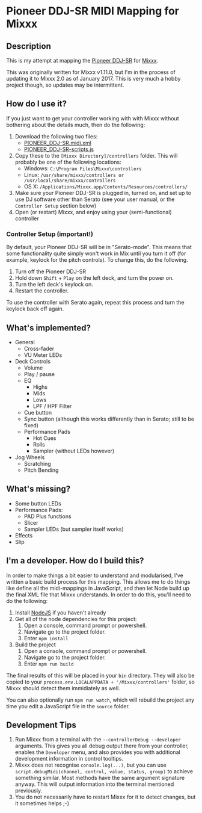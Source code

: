 # Pioneer DDJ-SR MIDI Mapping for Mixxx

## Description 

This is my attempt at mapping the [Pioneer DDJ-SR](http://pioneerdj.com/english/products/controller/ddj-sr.html) for [Mixxx](http://www.mixxx.org/). 

This was originally written for Mixxx v1.11.0, but I'm in the process of updating it to Mixxx 2.0 as of January 2017. This is very much a hobby project though, so updates may be intermittent.

## How do I use it?

If you just want to get your controller working with with Mixxx without bothering about the details much, then do the following:

1. Download the following two files:
    - [PIONEER_DDJ-SR.midi.xml](https://github.com/hrudham/Mixxx-Pioneer-DDJ-SR/blob/master/bin/PIONEER_DDJ-SR.midi.xml)
    - [PIONEER_DDJ-SR-scripts.js](https://github.com/hrudham/Mixxx-Pioneer-DDJ-SR/blob/master/bin/PIONEER_DDJ-SR-scripts.js)
2. Copy these to the `[Mixxx Directory]/controllers` folder. This will probably be one of the following locations:
    - Windows: `C:\Program Files\Mixxx\controllers`
    - Linux: `/usr/share/mixxx/controllers or /usr/local/share/mixxx/controllers`
    - OS X: `/Applications/Mixxx.app/Contents/Resources/controllers/`
3. Make sure your Pioneer DDJ-SR is plugged in, turned on, and set up to use DJ software other than Serato (see your user manual, or the `Controller Setup` section below)
4. Open (or restart) Mixxx, and enjoy using your (semi-functional) controller

### Controller Setup (important!)

By default, your Pioneer DDJ-SR will be in "Serato-mode". This means that some functionality quite simply won't work in Mix until you turn it off (for example, keylock for the pitch controls). To change this, do the following.

1. Turn off the Pioneer DDJ-SR
2. Hold down `Shift` + `Play` on the left deck, and turn the power on.
3. Turn the left deck's keylock on.
4. Restart the controller.
	
To use the controller with Serato again, repeat this process and turn the keylock back off again. 

## What's implemented?

- General
    - Cross-fader
	- VU Meter LEDs
- Deck Controls
    - Volume
    - Play / pause
	- EQ
        - Highs
        - Mids
        - Lows
        - LPF / HPF Filter
	- Cue button
	- Sync button (although this works differently than in Serato; still to be fixed)
	- Performance Pads
		- Hot Cues
		- Rolls
		- Sampler (without LEDs however)
- Jog Wheels
    - Scratching
	- Pitch Bending

## What's missing?

- Some button LEDs
- Performance Pads:
	- PAD Plus functions
	- Slicer
	- Sampler LEDs (but sampler itself works)
- Effects
- Slip

## I'm a developer. How do I build this?

In order to make things a bit easier to understand and modularised, I've written a basic build process for this mapping. This allows me to do things like define all the midi-mappings in JavaScript, and then let Node build up the final XML file that Mixxx understands. In order to do this, you'll need to do the following:

1. Install [NodeJS](http://nodejs.org/) if you haven't already
2. Get all of the node dependencies for this project: 
    1. Open a console, command prompt or powershell.
    2. Navigate go to the project folder.
    3. Enter `npm install`
3. Build the project
    1. Open a console, command prompt or powershell.
    2. Navigate go to the project folder.
    3. Enter `npm run build`

The final results of this will be placed in your `bin` directory. They will also be copied to your `process.env.LOCALAPPDATA + '/Mixxx/controllers'` folder, so Mixxx should detect them immidiately as well.

You can also optionally run `npm run watch`, which will rebuild the project any time you edit a JavaScript file in the `source` folder.

## Development Tips

1. Run Mixxx from a terminal with the `--controllerDebug --developer` arguments. This gives you all debug output there from your controller, enables the `Developer` menu, and also provides you with additional development information in control tooltips.
2. Mixxx does not recognise `console.log(...)`, but you can use `script.debugMidi(channel, control, value, status, group)` to achieve something similar. Most methods have the same argument signature anyway. This will output information into the terminal mentioned previously.
3. You do not necessarily have to restart Mixxx for it to detect changes, but it sometimes helps ;-)